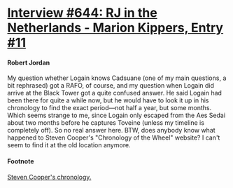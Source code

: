 # [Interview #644: RJ in the Netherlands - Marion Kippers, Entry #11](https://www.theoryland.com/intvmain.php?i=644#11)

#### Robert Jordan

My question whether Logain knows Cadsuane (one of my main questions, a bit rephrased) got a RAFO, of course, and my question when Logain did arrive at the Black Tower got a quite confused answer. He said Logain had been there for quite a while now, but he would have to look it up in his chronology to find the exact period—not half a year, but some months. Which seems strange to me, since Logain only escaped from the Aes Sedai about two months before he captures Toveine (unless my timeline is completely off). So no real answer here. BTW, does anybody know what happened to Steven Cooper's "Chronology of the Wheel" website? I can't seem to find it at the old location anymore.

#### Footnote

[Steven Cooper's chronology.](http://www.stevenac.net/wot/wotchron.htm)

